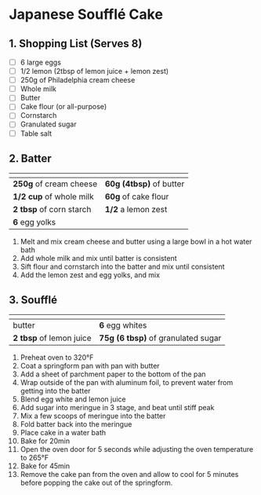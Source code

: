 # Japanese Soufflé Cake

## 1. Shopping List (Serves 8)
- [ ] 6 large eggs
- [ ] 1/2 lemon (2tbsp of lemon juice + lemon zest)
- [ ] 250g of Philadelphia cream cheese
- [ ] Whole milk
- [ ] Butter 
- [ ] Cake flour (or all-purpose)
- [ ] Cornstarch
- [ ] Granulated sugar
- [ ] Table salt

## 2. Batter
|<!-- -->|<!-- -->|
|---|---|
| **250g** of cream cheese |**60g (4tbsp)** of butter |
| **1/2 cup** of whole milk | **60g** of cake flour | 
| **2 tbsp** of corn starch | **1/2** a lemon zest | 
| **6** egg yolks | |

1. Melt and mix cream cheese and butter using a large bowl in a hot water bath
2. Add whole milk and mix until batter is consistent
3. Sift flour and cornstarch into the batter and mix until consistent
4. Add the lemon zest and egg yolks, and mix

## 3. Soufflé
|<!-- -->|<!-- -->|
|---|---|
| butter | **6** egg whites |
| **2 tbsp** of lemon juice | **75g (6 tbsp)** of granulated sugar |

1. Preheat oven to 320°F
2. Coat a springform pan with pan with butter
3. Add a sheet of parchment paper to the bottom of the pan
4. Wrap outside of the pan with aluminum foil, to prevent water from getting into the batter
5. Blend egg white and lemon juice
6. Add sugar into meringue in 3 stage, and beat until stiff peak
7. Mix a few scoops of meringue into the batter
8. Fold batter back into the meringue
9. Place cake in a water bath
10. Bake for 20min
11. Open the oven door for 5 seconds while adjusting the oven temperature to 265°F
12. Bake for 45min
13. Remove the cake pan from the oven and allow to cool for 5 minutes before popping the cake out of the springform.